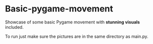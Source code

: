 # Basic-pygame-movement
Showcase of some basic Pygame movement with **stunning visuals** included.

To run just make sure the pictures are in the same directory as main.py.
